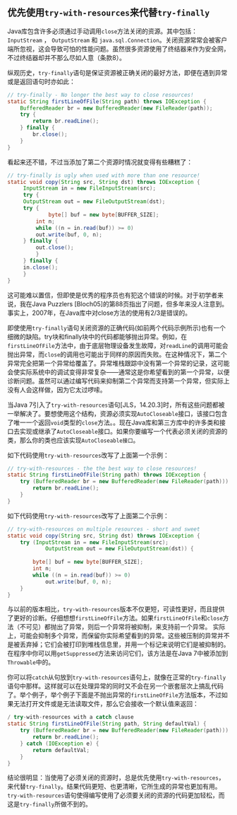 ## 优先使用`try-with-resources`来代替`try-finally`

Java库包含许多必须通过手动调用`close`方法关闭的资源。其中包括：`InputStream` ， `OutputStream`  和
`java.sql.Connection`。关闭资源常常会被客户端所忽视，这会导致可怕的性能问题。虽然很多资源使用了终结器来作为安全网，不过终结器却并不那么尽如人意（条款8）。

纵观历史，`try-finally`语句是保证资源被正确关闭的最好方法，即便在遇到异常或是返回语句时亦如此：

```java
// try-finally - No longer the best way to close resources!
static String firstLineOfFile(String path) throws IOException {
	BufferedReader br = new BufferedReader(new FileReader(path));
	try {
		return br.readLine();
	} finally {
		br.close();
	}
}
```

看起来还不错，不过当添加了第二个资源时情况就变得有些糟糕了：

```java
// try-finally is ugly when used with more than one resource!
static void copy(String src, String dst) throws IOException {
     InputStream in = new FileInputStream(src);
     try {
	 OutputStream out = new FileOutputStream(dst);
	 try {
             byte[] buf = new byte[BUFFER_SIZE];
	     int n;
	     while ((n = in.read(buf)) >= 0)
		 out.write(buf, 0, n);
	 } finally {
	     out.close();
         }
     } finally {
	 in.close();
     }
}
```

这可能难以置信，但即使是优秀的程序员也有犯这个错误的时候。对于初学者来说，我在Java Puzzlers [Bloch05]的第88页指出了问题，但多年来没人注意到。事实上，2007年，在Java库中对close方法的使用有2/3是错误的。

即使使用`try-finally`语句关闭资源的正确代码(如前两个代码示例所示)也有一个细微的缺陷。try块和finally块中的代码都能够抛出异常。例如，在`firstLineOfFile`方法中，由于底层物理设备发生故障，对`readLine`的调用可能会抛出异常，而`close`的调用也可能出于同样的原因而失败。在这种情况下，第二个异常完全把第一个异常给覆盖了。异常堆栈跟踪中没有第一个异常的记录，这可能会使实际系统中的调试变得非常复杂——通常这是你希望看到的第一个异常，以便诊断问题。虽然可以通过编写代码来抑制第二个异常而支持第一个异常，但实际上没有人会这样做，因为它太过啰嗦。

当Java 7引入了`try-with-resources`语句[JLS，14.20.3]时，所有这些问题都被一举解决了。要想使用这个结构，资源必须实现`AutoCloseable`接口，该接口包含了唯一一个返回`void`类型的`close`方法。。现在Java库和第三方库中的许多类和接口去实现或继承了`AutoCloseable`接口。如果你要编写一个代表必须关闭的资源的类，那么你的类也应该实现`AutoCloseable接口`。

如下代码使用`try-with-resources`改写了上面第一个示例：

```java
// try-with-resources - the the best way to close resources!
static String firstLineOfFile(String path) throws IOException {
    try (BufferedReader br = new BufferedReader(new FileReader(path))) {
    	return br.readLine();
	}
}
```

如下代码使用`try-with-resources`改写了上面第二个示例：

```java
// try-with-resources on multiple resources - short and sweet
static void copy(String src, String dst) throws IOException {
    try (InputStream in = new FileInputStream(src);
    		OutputStream out = new FileOutputStream(dst)) {
        
        byte[] buf = new byte[BUFFER_SIZE];
        int n;
        while ((n = in.read(buf)) >= 0)
        	out.write(buf, 0, n);
    }
}
```

与以前的版本相比，`try-with-resources`版本不仅更短，可读性更好，而且提供了更好的诊断。仔细想想`firstLineOfFile`方法。如果`firstLineOfFile`和`close`方法（不可见）都抛出了异常，则后一个异常将被抑制，来支持前一个异常。 实际上，可能会抑制多个异常，而保留你实际希望看到的异常。这些被压制的异常并不是被丢弃掉；它们会被打印到堆栈信息里，并用一个标记来说明它们是被抑制的。在程序中你可以用`getSuppressed`方法来访问它们，该方法是在Java 7中被添加到`Throwable`中的。

你可以将`catch`从句放到`try-with-resources`语句上，就像在正常的`try-finally`语句中那样。这样就可以在处理异常的同时又不会在另一个嵌套层次上搞乱代码了。举个例子，举个例子下面是不抛出异常的`firstLineOfFile`方法版本，不过如果无法打开文件或是无法读取文件，那么它会接收一个默认值来返回：

```java
/ try-with-resources with a catch clause
static String firstLineOfFile(String path, String defaultVal) {
    try (BufferedReader br = new BufferedReader(new FileReader(path))) {
    	return br.readLine();
    } catch (IOException e) {
    	return defaultVal;
    }
}
```

结论很明显：当使用了必须关闭的资源时，总是优先使用`try-with-resources`，来代替`try-finally`。结果代码更短、也更清晰，它所生成的异常也更加有用。`try-with-resources`语句使得编写使用了必须要关闭的资源的代码更加轻松，而这是`try-finally`所做不到的。
